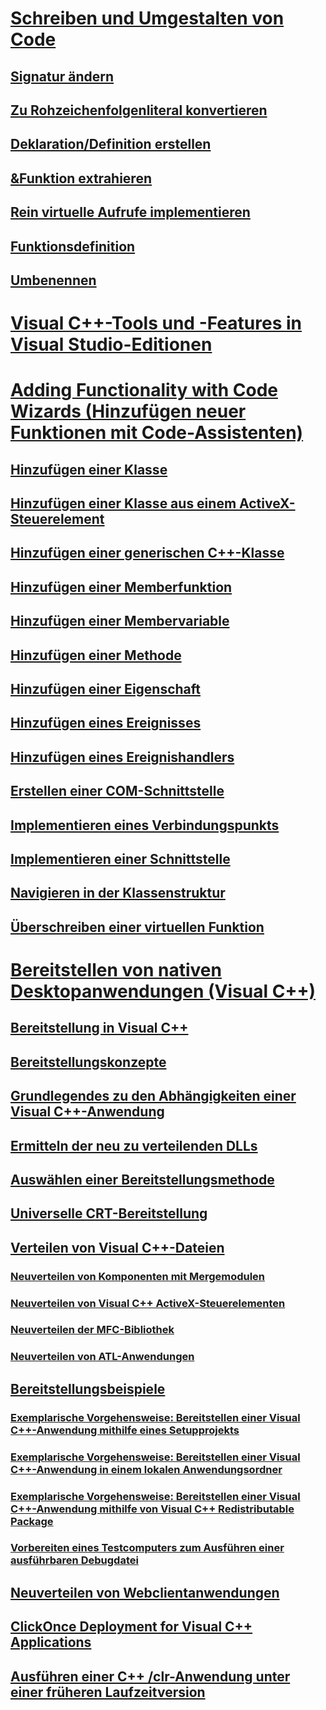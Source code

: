 # [Schreiben und Umgestalten von Code](writing-and-refactoring-code-cpp.md)
## [Signatur ändern](refactoring/change-signature.md)
## [Zu Rohzeichenfolgenliteral konvertieren](refactoring/convert-to-raw-string-literal.md)
## [Deklaration/Definition erstellen](refactoring/create-declaration-definition.md)
## [&Funktion extrahieren](refactoring/extract-function.md)
## [Rein virtuelle Aufrufe implementieren](refactoring/implement-pure-virtuals.md)
## [Funktionsdefinition](refactoring/move-definition-location.md)
## [Umbenennen](refactoring/rename.md)
# [Visual C++-Tools und -Features in Visual Studio-Editionen](visual-cpp-tools-and-features-in-visual-studio-editions.md)
# [Adding Functionality with Code Wizards (Hinzufügen neuer Funktionen mit Code-Assistenten)](adding-functionality-with-code-wizards-cpp.md)
## [Hinzufügen einer Klasse](adding-a-class-visual-cpp.md)
## [Hinzufügen einer Klasse aus einem ActiveX-Steuerelement](adding-a-class-from-an-activex-control-visual-cpp.md)
## [Hinzufügen einer generischen C++-Klasse](adding-a-generic-cpp-class.md)
## [Hinzufügen einer Memberfunktion](adding-a-member-function-visual-cpp.md)
## [Hinzufügen einer Membervariable](adding-a-member-variable-visual-cpp.md)
## [Hinzufügen einer Methode](adding-a-method-visual-cpp.md)
## [Hinzufügen einer Eigenschaft](adding-a-property-visual-cpp.md)
## [Hinzufügen eines Ereignisses](adding-an-event-visual-cpp.md)
## [Hinzufügen eines Ereignishandlers](adding-an-event-handler-visual-cpp.md)
## [Erstellen einer COM-Schnittstelle](creating-a-com-interface-visual-cpp.md)
## [Implementieren eines Verbindungspunkts](implementing-a-connection-point-visual-cpp.md)
## [Implementieren einer Schnittstelle](implementing-an-interface-visual-cpp.md)
## [Navigieren in der Klassenstruktur](navigating-the-class-structure-visual-cpp.md)
## [Überschreiben einer virtuellen Funktion](overriding-a-virtual-function-visual-cpp.md)
# [Bereitstellen von nativen Desktopanwendungen (Visual C++)](deploying-native-desktop-applications-visual-cpp.md)
## [Bereitstellung in Visual C++](deployment-in-visual-cpp.md)
## [Bereitstellungskonzepte](deployment-concepts.md)
## [Grundlegendes zu den Abhängigkeiten einer Visual C++-Anwendung](understanding-the-dependencies-of-a-visual-cpp-application.md)
## [Ermitteln der neu zu verteilenden DLLs](determining-which-dlls-to-redistribute.md)
## [Auswählen einer Bereitstellungsmethode](choosing-a-deployment-method.md)
## [Universelle CRT-Bereitstellung](universal-crt-deployment.md)
## [Verteilen von Visual C++-Dateien](redistributing-visual-cpp-files.md)
### [Neuverteilen von Komponenten mit Mergemodulen](redistributing-components-by-using-merge-modules.md)
### [Neuverteilen von Visual C++ ActiveX-Steuerelementen](redistributing-visual-cpp-activex-controls.md)
### [Neuverteilen der MFC-Bibliothek](redistributing-the-mfc-library.md)
### [Neuverteilen von ATL-Anwendungen](redistributing-an-atl-application.md)
## [Bereitstellungsbeispiele](deployment-examples.md)
### [Exemplarische Vorgehensweise: Bereitstellen einer Visual C++-Anwendung mithilfe eines Setupprojekts](walkthrough-deploying-a-visual-cpp-application-by-using-a-setup-project.md)
### [Exemplarische Vorgehensweise: Bereitstellen einer Visual C++-Anwendung in einem lokalen Anwendungsordner](walkthrough-deploying-a-visual-cpp-application-to-an-application-local-folder.md)
### [Exemplarische Vorgehensweise: Bereitstellen einer Visual C++-Anwendung mithilfe von Visual C++ Redistributable Package](deploying-visual-cpp-application-by-using-the-vcpp-redistributable-package.md)
### [Vorbereiten eines Testcomputers zum Ausführen einer ausführbaren Debugdatei](preparing-a-test-machine-to-run-a-debug-executable.md)
## [Neuverteilen von Webclientanwendungen](redistributing-web-client-applications.md)
## [ClickOnce Deployment for Visual C++ Applications](clickonce-deployment-for-visual-cpp-applications.md)
## [Ausführen einer C++ /clr-Anwendung unter einer früheren Laufzeitversion](running-a-cpp-clr-application-on-a-previous-runtime-version.md)
